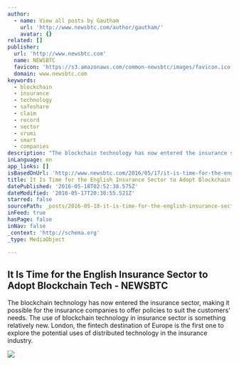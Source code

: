 ```yaml
---
author:
  - name: View all posts by Gautham
    url: 'http://www.newsbtc.com/author/gautham/'
    avatar: {}
related: []
publisher:
  url: 'http://www.newsbtc.com'
  name: NEWSBTC
  favicon: 'https://s3.amazonaws.com/common-newsbtc/images/favicon.ico'
  domain: www.newsbtc.com
keywords:
  - blockchain
  - insurance
  - technology
  - safeshare
  - claim
  - record
  - sector
  - vrumi
  - smart
  - companies
description: "The blockchain technology has now entered the insurance sector, making it possible for the insurance companies to offer policies to suit the customers' needs. The use of blockchain technology in insurance sector is something relatively new. London, the fintech destination of Europe is the first one to explore the potential uses of distributed technology in the insurance industry."
inLanguage: en
app_links: []
isBasedOnUrl: 'http://www.newsbtc.com/2016/05/17/it-is-time-for-the-english-insurance-sector-to-adopt-blockchain-tech/'
title: It Is Time for the English Insurance Sector to Adopt Blockchain Tech - NEWSBTC
datePublished: '2016-05-18T02:52:38.575Z'
dateModified: '2016-05-17T20:38:55.521Z'
starred: false
sourcePath: _posts/2016-05-18-it-is-time-for-the-english-insurance-sector-to-adopt-blockch.md
inFeed: true
hasPage: false
inNav: false
_context: 'http://schema.org'
_type: MediaObject

---
```

<article style=""><h1>It Is Time for the English Insurance Sector to Adopt Blockchain Tech - NEWSBTC</h1><p>The blockchain technology has now entered the insurance sector, making it possible for the insurance companies to offer policies to suit the customers' needs. The use of blockchain technology in insurance sector is something relatively new. London, the fintech destination of Europe is the first one to explore the potential uses of distributed technology in the insurance industry.</p><img src="http://s3.amazonaws.com/main-newsbtc-images/2016/05/17195144/It-Is-Time-for-the-English-Insurance-Sector-to-Adopt-Blockchain-Tech.jpg" /></article>